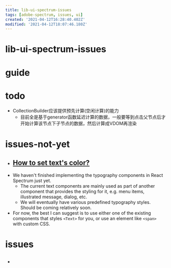 ```yaml
---
title: lib-ui-spectrum-issues
tags: [adobe-spectrum, issues, ui]
created: '2021-04-12T16:28:40.402Z'
modified: '2021-04-12T18:07:46.180Z'
---
```


# lib-ui-spectrum-issues

# guide

# todo

- CollectionBuilder应该提供预先计算(空闲计算)的能力
  - 目前全是基于generator函数延迟计算的数据，一般要等到点击父节点后才开始计算该节点下子节点的数据，然后计算成VDOM再渲染

# issues-not-yet

- ## [How to set text's color?](https://github.com/adobe/react-spectrum/issues/864)
- We haven't finished implementing the typography components in React Spectrum just yet. 
  - The current text components are mainly used as part of another component that provides the styling for it, e.g. menu items, illustrated message, dialog, etc. 
  - We will eventually have various predefined typography styles. Should be coming relatively soon.
- For now, the best I can suggest is to use either one of the existing components that styles `<Text>` for you, or use an element like `<span>` with custom CSS.

# issues

- ## 

